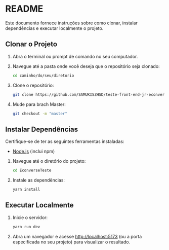 # README

Este documento fornece instruções sobre como clonar, instalar dependências e executar localmente o projeto.

## Clonar o Projeto

1. Abra o terminal ou prompt de comando no seu computador.

2. Navegue até a pasta onde você deseja que o repositório seja clonado:

    ```bash
    cd caminho/do/seu/diretorio
    ```

3. Clone o repositório:

    ```bash
    git clone https://github.com/SAMUKISZHSD/teste-front-end-jr-econverse/tree/master
    ```
4. Mude para brach Master:

    ```bash
    git checkout -m "master"
    ```

## Instalar Dependências

Certifique-se de ter as seguintes ferramentas instaladas:

- [Node.js](https://nodejs.org/) (inclui npm)

1. Navegue até o diretório do projeto:

    ```bash
    cd EconverseTeste
    ```

2. Instale as dependências:

    ```bash
    yarn install
    ```

## Executar Localmente

1. Inicie o servidor:

    ```bash
    yarn run dev
    ```

2. Abra um navegador e acesse [http://localhost:5173](http://localhost:5173) (ou a porta especificada no seu projeto) para visualizar o resultado.

